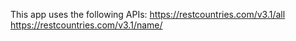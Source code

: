 This app uses the following APIs:
https://restcountries.com/v3.1/all
https://restcountries.com/v3.1/name/
